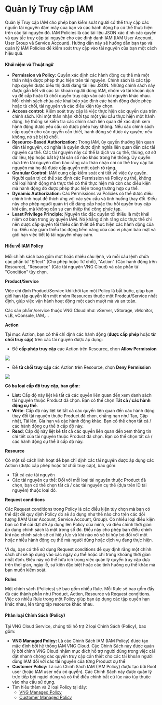 # Quản lý Truy cập IAM

Quản lý Truy cập IAM cho phép bạn kiểm soát người có thể truy cập các nguồn tài nguyên đám mây của bạn và các hành động họ có thể thực hiện trên các tài nguyên đó. IAM Policies là các tài liệu JSON xác định các quyền và quy tắc truy cập tài nguyên cho các định danh IAM (IAM User Account, User Group và Service Account). Hướng dẫn này sẽ hướng dẫn bạn tạo và quản lý IAM Policies để kiểm soát truy cập vào tài nguyên của bạn một cách hiệu quả.

#### Khái niệm và Thuật ngữ <a href="#iamaccessmanagement-khainiemvathuatngu" id="iamaccessmanagement-khainiemvathuatngu"></a>

* **Permission và Policy:** Quyền xác định các hành động cụ thể mà một thân nhận được phép thực hiện trên tài nguyên. Chính sách là các tập hợp quyền được biểu thị dưới dạng tài liệu JSON. Những chính sách này được gắn kết với các tài khoản người dùng IAM, nhóm và tài khoản dịch vụ để cấp hoặc từ chối quyền truy cập vào các tài nguyên khác nhau. Mỗi chính sách chứa các khai báo xác định các hành động được phép hoặc từ chối, tài nguyên và các điều kiện tùy chọn.
* **Access control:** Kiểm soát truy cập là việc thực hiện các quyền dựa trên chính sách. Khi một thân nhận khởi tạo một yêu cầu thực hiện một hành động, hệ thống sẽ kiểm tra các chính sách liên quan để xác định xem hành động được yêu cầu có được phép hay không. Nếu các chính sách cấp quyền cho các quyền cần thiết, hành động sẽ được ủy quyền; nếu không, nó sẽ bị từ chối.
* **Resource-Based Authorization:** Trong IAM, ủy quyền thường liên quan đến tài nguyên, có nghĩa là quyền được định nghĩa liên quan đến các tài nguyên cụ thể. Các tài nguyên này có thể là dịch vụ cụ thể, thùng, cơ sở dữ liệu, tệp hoặc bất kỳ tài sản số nào khác trong hệ thống. Ủy quyền dựa trên tài nguyên đảm bảo rằng các thân nhận chỉ có thể truy cập tài nguyên mà họ đã được cấp quyền một cách rõ ràng.
* **Granular Control:** IAM cung cấp kiểm soát chi tiết về việc ủy quyền. Người quản trị có thể xác định các Permission và Policy cụ thể, không chỉ loại hành động mà thực thể có thể thực hiện mà còn các điều kiện mà hành động đó được phép thực hiện trong trường hợp cụ thể.
* **Dynamic Authorization:** Các Permissions và Policies có thể được điều chỉnh linh hoạt để thích ứng với các yêu cầu và tình huống thay đổi. Điều này cho phép người quản trị dễ dàng cấp hoặc thu hồi quyền truy cập khi cần, mà không cần sự can thiệp thủ công phức tạp.
* **Least Privilege Principle:** Nguyên tắc đặc quyền tối thiểu là một khái niệm cơ bản trong ủy quyền IAM. Nó khẳng định rằng các thực thể chỉ nên được cấp quyền tối thiểu cần thiết để thực hiện các hành động của họ. Điều này giảm thiểu tác động tiềm năng của các vi phạm bảo mật và giới hạn việc tiết lộ tài nguyên nhạy cảm.

#### Hiểu về IAM Policy <a href="#iamaccessmanagement-hieuveiampolicy" id="iamaccessmanagement-hieuveiampolicy"></a>

Mỗi chính sách bao gồm một hoặc nhiều câu lệnh, và mỗi câu lệnh chứa các phần tử "Effect" (Cho phép hoặc Từ chối), "Action" (Các hành động trên Resource), "Resource" (Các tài nguyên VNG Cloud) và các phần tử "Condition" tùy chọn.

**Product/Service**

Việc chỉ định Product/Service khi khởi tạo một Policy là bắt buộc, giúp bạn giới hạn tập quyền lên một nhóm Resources thuộc một Prodcut/Service nhất định, giúp việc vận hành hoạt động một cách mượt mà và an toàn.

Các sản phẩm/service thuộc VNG Cloud như: vServer, vStorage, vMonitor, vLB, vConsole, IAM,...

**Action**

Tại mục Action, bạn có thể chỉ định các hành động (**được cấp phép** hoặc **từ chối truy cập**) trên các tài nguyên được áp dụng:

* Để **cấp phép truy cập** các Action trên Resource, chọn **Allow Permission**

![](https://docs.vngcloud.vn/download/attachments/59806592/image2023-8-3\_9-40-43.png?version=1\&modificationDate=1691030444000\&api=v2)

* Để **từ chối truy cập** các Action trên Resource, chọn **Deny Permission**

![](https://docs.vngcloud.vn/download/attachments/59806592/image2023-8-3\_9-41-42.png?version=1\&modificationDate=1691030503000\&api=v2)

**Có ba loại cấp độ truy cập, bao gồm:**

* **List:** Cấp độ này liệt kê tất cả các quyền liên quan đến xem danh sách tài nguyên thuộc Product đã chọn. Bạn có thể chọn **Tất cả / các hành động cụ thể**.
* **Write**: Cấp độ này liệt kê tất cả các quyền liên quan đến các hành động thay đổi tài nguyên thuộc Product đã chọn, chẳng hạn như Tạo, Cập nhật, Tải lên, Gia hạn và các hành động khác. Bạn có thể chọn tất cả / các hành động cụ thể ở cấp độ này.
* **Read**: Cấp độ này liệt kê tất cả các quyền liên quan đến xem thông tin chi tiết của tài nguyên thuộc Product đã chọn. Bạn có thể chọn tất cả / các hành động cụ thể ở cấp độ này.

**Resource**

Có một số cách linh hoạt để bạn chỉ định các tài nguyên được áp dụng các Action (được cấp phép hoặc từ chối truy cập), bao gồm:

* Tất cả các tài nguyên
* Các tài nguyên cụ thể: Đối với mỗi loại tài nguyên thuộc Product đã chọn, bạn có thể chọn tất cả / các tài nguyên cụ thể (dựa trên ID tài nguyên) thuộc loại đó.

**Request conditions**

Các Request conditions trong Policy là các điều kiện tùy chọn mà bạn có thể đặt để quy định Policy đó sẽ áp dụng như thế nào cho trên các đối tượng (IAM User Account, Service Account, Group). Có nhiều loại điều kiện bạn có thể cài đặt để áp dụng lên Policy của mình, và điều chỉnh thời gian áp dụng chính sách là một trong số đó. Điều này cho phép bạn điều chỉnh khi nào chính sách sẽ có hiệu lực và khi nào nó sẽ bị hủy bỏ đối với một hoặc nhiều hành động cụ thể mà người dùng hoặc dịch vụ đang thực hiện.

Ví dụ, bạn có thể sử dụng Request conditions để quy định rằng một chính sách chỉ sẽ áp dụng vào các ngày cụ thể hoặc chỉ trong khoảng thời gian nhất định. Điều này có thể hữu ích trong việc quản lý quyền truy cập dựa trên thời gian, ngày lễ, sự kiện đặc biệt hoặc các tình huống cụ thể khác mà bạn muốn kiểm soát.

**Rules**

Một chính sách (Policies) sẽ bao gồm nhiều Rule. Mỗi Rule sẽ bao gồm đầy đủ các thành phần như Product, Action, Resource và Request conditions. Việc có nhiều Rule trong một Policy giúp bạn áp dụng các tập quyền hạn khác nhau, lên từng tập resource khác nhau.

#### Phân loại Chính Sách (Policy) <a href="#iamaccessmanagement-phanloaichinhsach-policy" id="iamaccessmanagement-phanloaichinhsach-policy"></a>

Tại VNG Cloud Service, chúng tôi hỗ trợ 2 loại Chính Sách (Policy), bao gồm:

* **VNG Managed Policy:** Là các Chính Sách IAM (IAM Policy) được tạo mặc định bởi hệ thống IAM VNG Cloud. Các Chính Sách này được quản lý bởi chính VNG Cloud nhằm mục đích hỗ trợ người dùng trong việc cài đặt nhanh chóng các quyền truy cập cần thiết cho các tài khoản người dùng IAM đối với các tài nguyên của từng Product cụ thể
* **Customer Policy:** Là các Chính Sách IAM (IAM Policy) được tạo bởi Root user (hoặc IAM user nếu có quyền). Các Chính Sách này được quản lý trực tiếp bởi người dùng và có thể điều chỉnh bất cứ lúc nào tùy thuộc vào nhu cầu sử dụng.
* Tìm hiểu thêm và 2 loại Policy tại đây:
  * [VNG Managed Policy](https://docs.vngcloud.vn/display/ONVINA/VNG+Cloud+Manage+Policies)
  * [Customer Managed Policy](https://docs.vngcloud.vn/display/ONVINA/Customer+Managed+Policies)
